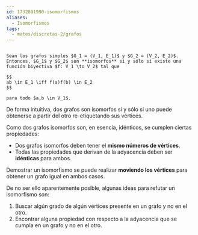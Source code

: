 ```yaml
---
id: 1732891990-isomorfismos
aliases:
  - Isomorfismos
tags:
  - mates/discretas-2/grafos
---
```


```ad-definition

Sean los grafos simples $G_1 = (V_1, E_1)$ y $G_2 = (V_2, E_2)$. Entonces, $G_1$ y $G_2$ son **isomorfos** si y sólo si existe una función biyectiva $f: V_1 \to V_2$ tal que

$$
ab \in E_1 \iff f(a)f(b) \in E_2
$$

para todo $a,b \in V_1$.

```

De forma intuitiva, dos grafos son isomorfos si y sólo si uno puede obtenerse a partir del otro re-etiquetando sus vértices.

Como dos grafos isomorfos son, en esencia, idénticos, se cumplen ciertas propiedades:

- Dos grafos isomorfos deben tener el **mismo números de vértices**.
- Todas las propiedades que derivan de la adyacencia deben ser **idénticas** para ambos.

Demostrar un isomorfismo se puede realizar **moviendo los vértices** para obtener un grafo igual en ambos casos.

De no ser ello aparentemente posible, algunas ideas para refutar un isomorfismo son:

1. Buscar algún grado de algún vértices presente en un grafo y no en el otro.
2. Encontrar alguna propiedad con respecto a la adyacencia que se cumpla en un grafo y no en el otro.
